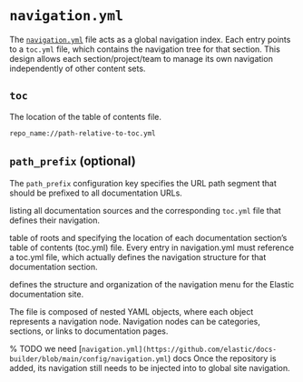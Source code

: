 # `navigation.yml`

The [`navigation.yml`](https://github.com/elastic/docs-builder/blob/main/config/navigation.yml) file acts as a global navigation index. Each entry points to a `toc.yml` file, which contains the navigation tree for that section. This design allows each section/project/team to manage its own navigation independently of other content sets.

## `toc`

The location of the table of contents file.

`repo_name://path-relative-to-toc.yml`

## `path_prefix` (optional)

The `path_prefix` configuration key specifies the URL path segment that should be prefixed to all documentation URLs.

 listing all documentation sources and the corresponding `toc.yml` file that defines their navigation.


 table of roots and specifying the location of each documentation section’s table of contents (toc.yml) file. Every entry in navigation.yml must reference a toc.yml file, which actually defines the navigation structure for that documentation section.



defines the structure and organization of the navigation menu for the Elastic documentation site. 

The file is composed of nested YAML objects, where each object represents a navigation node. Navigation nodes can be categories, sections, or links to documentation pages.




% TODO we need [`navigation.yml](https://github.com/elastic/docs-builder/blob/main/config/navigation.yml`) docs
Once the repository is added, its navigation still needs to be injected into to global site navigation.